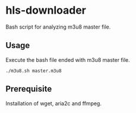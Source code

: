 # hls-downloader
Bash script for analyzing m3u8 master file.
## Usage
Execute the bash file ended with m3u8 master file.
```
./m3u8.sh master.m3u8
```
## Prerequisite
Installation of wget, aria2c and ffmpeg.
